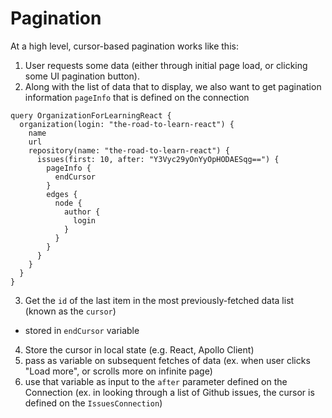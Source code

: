 
# Pagination
At a high level, cursor-based pagination works like this:
1. User requests some data (either through initial page load, or clicking some UI pagination button).
2. Along with the list of data that to display, we also want to get pagination information `pageInfo` that is defined on the connection
```
query OrganizationForLearningReact {
  organization(login: "the-road-to-learn-react") {
    name
    url
    repository(name: "the-road-to-learn-react") {
      issues(first: 10, after: "Y3Vyc29yOnYyOpHODAESqg==") {
        pageInfo {
          endCursor
        }
        edges {
          node {
            author {
              login
            }
          }
        }
      }
    }
  }
}
```
3. Get the `id` of the last item in the most previously-fetched data list (known as the `cursor`) 
  - stored in `endCursor` variable
4. Store the cursor in local state (e.g. React, Apollo Client)
5. pass as variable on subsequent fetches of data (ex. when user clicks "Load more", or scrolls more on infinite page)
6. use that variable as input to the `after` parameter defined on the Connection (ex. in looking through a list of Github issues, the cursor is defined on the `IssuesConnection`)

